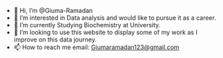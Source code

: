 - 👋 Hi, I’m @Giuma-Ramadan
- 👀 I’m interested in Data analysis and would like to pursue it as a career.
- 🌱 I’m currently Studying Biochemistry at University.
- 💞️ I’m looking to use this website to display some of my work as I improve on this data journey.
- 📫 How to reach me email: Giumaramadan123@gmail.com


